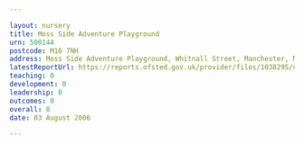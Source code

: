 ```yaml
---

layout: nursery
title: Moss Side Adventure Playground
urn: 500144
postcode: M16 7NH
address: Moss Side Adventure Playground, Whitnall Street, Manchester, M16 7NH
latestReportUrl: https://reports.ofsted.gov.uk/provider/files/1038295/urn/500144.pdf
teaching: 0
development: 0
leadership: 0
outcomes: 0
overall: 0
date: 03 August 2006

---
```

